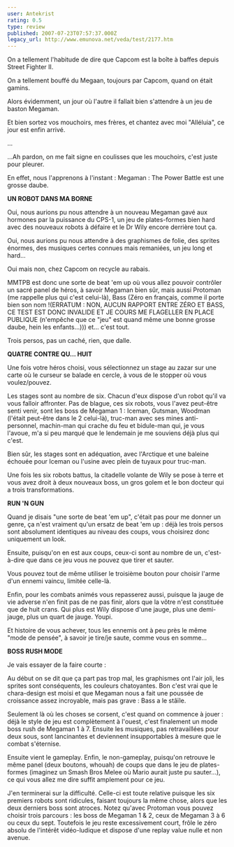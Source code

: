 ```yaml
---
user: Antekrist
rating: 0.5
type: review
published: 2007-07-23T07:57:37.000Z
legacy_url: http://www.emunova.net/veda/test/2177.htm
---
```

On a tellement l'habitude de dire que Capcom est la boîte à baffes depuis Street Fighter II.  

On a tellement bouffé du Megaan, toujours par Capcom, quand on était gamins.  

Alors évidemment, un jour où l'autre il fallait bien s'attendre à un jeu de baston Megaman.  

Et bien sortez vos mouchoirs, mes frères, et chantez avec moi "Alléluia", ce jour est enfin arrivé.  

...  

...Ah pardon, on me fait signe en coulisses que les mouchoirs, c'est juste pour pleurer.  

En effet, nous l'apprenons à l'instant : Megaman : The Power Battle est une grosse daube.  

  

**UN ROBOT DANS MA BORNE**  

Oui, nous aurions pu nous attendre à un nouveau Megaman gavé aux hormones par la puissance du CPS-1, un jeu de plates-formes bien hard avec des nouveaux robots à défaire et le Dr Wily encore derrière tout ça.  

Oui, nous aurions pu nous attendre à des graphismes de folie, des sprites énormes, des musiques certes connues mais remaniées, un jeu long et hard...  

Oui mais non, chez Capcom on recycle au rabais.  

  

MMTPB est donc une sorte de beat 'em up où vous allez pouvoir contrôler un sacré panel de héros, à savoir Megaman bien sûr, mais aussi Protoman (me rappelle plus qui c'est celui-là), Bass (Zéro en français, comme il porte bien son nom !(ERRATUM : NON, AUCUN RAPPORT ENTRE ZÉRO ET BASS, CE TEST EST DONC INVALIDE ET JE COURS ME FLAGELLER EN PLACE PUBLIQUE (n'empêche que ce "jeu" est quand même une bonne grosse daube, hein les enfants...))) et... c'est tout.  

Trois persos, pas un caché, rien, que dalle.  

  

**QUATRE CONTRE QU... HUIT**  

Une fois votre héros choisi, vous sélectionnez un stage au zazar sur une carte où le curseur se balade en cercle, à vous de le stopper où vous voulez/pouvez.  

Les stages sont au nombre de six. Chacun d'eux dispose d'un robot qu'il va vous falloir affronter. Pas de blague, ces six robots, vous l'avez peut-être senti venir, sont les boss de Megaman 1 : Iceman, Gutsman, Woodman (l'était peut-être dans le 2 celui-là), truc-man avec ses mines anti-personnel, machin-man qui crache du feu et bidule-man qui, je vous l'avoue, m'a si peu marqué que le lendemain je me souviens déjà plus qui c'est.  

Bien sûr, les stages sont en adéquation, avec l'Arctique et une baleine échouée pour Iceman ou l'usine avec plein de tuyaux pour truc-man.  

Une fois les six robots battus, la citadelle volante de Wily se pose à terre et vous avez droit à deux nouveaux boss, un gros golem et le bon docteur qui a trois transformations.  

  

**RUN 'N GUN**  

Quand je disais "une sorte de beat 'em up", c'était pas pour me donner un genre, ça n'est vraiment qu'un ersatz de beat 'em up : déjà les trois persos sont absolument identiques au niveau des coups, vous choisirez donc uniquement un look.  

Ensuite, puisqu'on en est aux coups, ceux-ci sont au nombre de un, c'est-à-dire que dans ce jeu vous ne pouvez que tirer et sauter.  

Vous pouvez tout de même utiliser le troisième bouton pour choisir l'arme d'un ennemi vaincu, limitée celle-là.  

Enfin, pour les combats animés vous repasserez aussi, puisque la jauge de vie adverse n'en finit pas de ne pas finir, alors que la vôtre n'est constituée que de huit crans. Qui plus est Wily dispose d'une jauge, plus une demi-jauge, plus un quart de jauge. Youpi.  

Et histoire de vous achever, tous les ennemis ont à peu près le même "mode de pensée", à savoir je tire/je saute, comme vous en somme...  

  

**BOSS RUSH MODE**  

Je vais essayer de la faire courte :  

Au début on se dit que ça part pas trop mal, les graphismes ont l'air joli, les sprites sont conséquents, les couleurs chatoyantes. Bon c'est vrai que le chara-design est moisi et que Megaman nous a fait une poussée de croissance assez incroyable, mais pas grave : Bass a le stâïle.  

Seulement là où les choses se corsent, c'est quand on commence à jouer : déjà le style de jeu est complètement à l'ouest, c'est finalement un mode boss rush de Megaman 1 à 7\. Ensuite les musiques, pas retravaillées pour deux sous, sont lancinantes et deviennent insupportables à mesure que le combat s'éternise.  

Ensuite vient le gameplay. Enfin, le non-gameplay, puisqu'on retrouve le même panel (deux boutons, whouah) de coups que dans le jeu de plates-formes (imaginez un Smash Bros Melee où Mario aurait juste pu sauter...), ce qui vous allez me dire suffit amplement pour ce jeu.  

J'en terminerai sur la difficulté. Celle-ci est toute relative puisque les six premiers robots sont ridicules, faisant toujours la même chose, alors que les deux derniers boss sont atroces. Notez qu'avec Protoman vous pouvez choisir trois parcours : les boss de Megaman 1 & 2, ceux de Megaman 3 à 6 ou ceux du sept. Toutefois le jeu reste excessivement court, frôle le zéro absolu de l'intérêt vidéo-ludique et dispose d'une replay value nulle et non avenue.